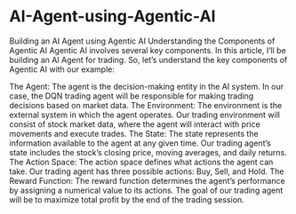 # AI-Agent-using-Agentic-AI
Building an AI Agent using Agentic AI
Understanding the Components of Agentic AI
Agentic AI involves several key components. In this article, I’ll be building an AI Agent for trading. So, let’s understand the key components of Agentic AI with our example:

The Agent: The agent is the decision-making entity in the AI system. In our case, the DQN trading agent will be responsible for making trading decisions based on market data.
The Environment: The environment is the external system in which the agent operates. Our trading environment will consist of stock market data, where the agent will interact with price movements and execute trades.
The State: The state represents the information available to the agent at any given time. Our trading agent’s state includes the stock’s closing price, moving averages, and daily returns.
The Action Space: The action space defines what actions the agent can take. Our trading agent has three possible actions: Buy, Sell, and Hold.
The Reward Function: The reward function determines the agent’s performance by assigning a numerical value to its actions. The goal of our trading agent will be to maximize total profit by the end of the trading session.
